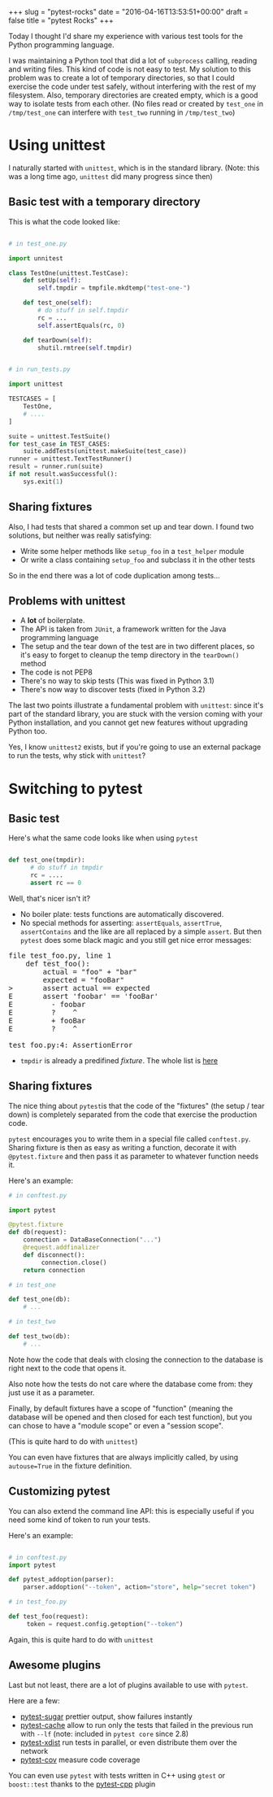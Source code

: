 +++
slug = "pytest-rocks"
date = "2016-04-16T13:53:51+00:00"
draft = false
title = "pytest Rocks"
+++

Today I thought I'd share my experience with various test tools for the Python
programming language.

<!--more-->

I was maintaining a Python tool that did a lot of `subprocess` calling, reading
and writing files. This kind of code is not easy to test. My solution to this
problem was to create a lot of temporary directories, so that I could exercise
the code under test safely, without interfering with the rest of my filesystem.
Also, temporary directories are created empty, which is a good way to isolate
tests from each other.
(No files read or created by `test_one` in `/tmp/test_one` can interfere with
`test_two` running in `/tmp/test_two`)

# Using unittest

I naturally started with `unittest`, which is in the standard library. (Note:
this was a long time ago, `unittest` did many progress since then)

## Basic test with a temporary directory

This is what the code looked like:

```python

# in test_one.py

import unnitest

class TestOne(unittest.TestCase):
    def setUp(self):
        self.tmpdir = tmpfile.mkdtemp("test-one-")

    def test_one(self):
        # do stuff in self.tmpdir
        rc = ...
        self.assertEquals(rc, 0)

    def tearDown(self):
        shutil.rmtree(self.tmpdir)


# in run_tests.py

import unittest

TESTCASES = [
    TestOne,
    # ....
]

suite = unittest.TestSuite()
for test_case in TEST_CASES:
    suite.addTests(unittest.makeSuite(test_case))
runner = unittest.TextTestRunner()
result = runner.run(suite)
if not result.wasSuccessful():
    sys.exit(1)
```

## Sharing fixtures

Also, I had tests that shared a common set up and tear down. I found two
solutions, but neither was really satisfying:

* Write some helper methods like `setup_foo` in a `test_helper` module
* Or write a class containing `setup_foo` and subclass it in the other tests

So in the end there was a lot of code duplication among tests...

## Problems with unittest

* A  **lot** of boilerplate.
* The API is taken from `JUnit`, a framework written for the Java programming
  language
* The setup and the tear down of the test are in two different places, so it's
  easy to forget to cleanup the temp directory in the `tearDown()` method
* The code is not PEP8
* There's no way to skip tests (This was fixed in Python 3.1)
* There's now way to discover tests (fixed in Python 3.2)

The last two points illustrate a fundamental problem with `unittest`: since
it's part of the standard library, you are stuck with the version coming with
your Python installation, and you cannot get new features without upgrading
Python too.

Yes, I know `unittest2` exists, but if you're going to use an external package
to run the tests, why stick with `unittest`?

# Switching to pytest

## Basic test

Here's what the same code looks like when using `pytest`


```python

def test_one(tmpdir):
      # do stuff in tmpdir
      rc = ....
      assert rc == 0
```

Well, that's nicer isn't it?

* No boiler plate: tests functions are automatically discovered.
* No special methods for asserting: `assertEquals`, `assertTrue`,
  `assertContains` and the like are all replaced by a simple `assert`. But then
  `pytest` does some black magic and you still get nice error messages:

<pre>
file test_foo.py, line 1
    def test_foo():
        actual = "foo" + "bar"
        expected = "fooBar"
>       assert actual == expected
E       assert 'foobar' == 'fooBar'
E         - foobar
E         ?    ^
E         + fooBar
E         ?    ^

test_foo.py:4: AssertionError
</pre>

* `tmpdir` is already a predifined _fixture_. The whole list is
  [here](https://pytest.org/latest/builtin.html#builtin-fixtures-function-arguments)

## Sharing fixtures

The nice thing about `pytest`is that the code of the "fixtures" (the setup /
tear down) is completely separated from the code that exercise the production
code.

`pytest` encourages you to write them in a special file called `conftest.py`.
Sharing fixture is then as easy as writing a function, decorate it with
`@pytest.fixture` and then pass it as parameter to whatever function needs it.

Here's an example:

```python
# in conftest.py

import pytest

@pytest.fixture
def db(request):
    connection = DataBaseConnection("...")
    @request.addfinalizer
    def disconnect():
         connection.close()
    return connection

# in test_one

def test_one(db):
    # ...

# in test_two

def test_two(db):
    # ...

```

Note how the code that deals with closing the connection to the database is
right next to the code that opens it.

Also note how the tests do not care where the database come from: they just use
it as a parameter.

Finally, by default fixtures have a scope of "function" (meaning the database
will be opened and then closed for each test function), but you can chose to
have a "module scope"  or even a "session scope".

(This is quite hard to do with `unittest`)

You can even have fixtures that are always implicitly called, by using
`autouse=True` in the fixture definition.

## Customizing pytest

You can also extend the command line API: this is especially useful if you
need some kind of token to run your tests.

Here's an example:

```python

# in conftest.py
import pytest

def pytest_addoption(parser):
    parser.addoption("--token", action="store", help="secret token")

# in test_foo.py

def test_foo(request):
     token = request.config.getoption("--token")

```

Again, this is quite hard to do with `unittest`

## Awesome plugins

Last but not least, there are a lot of plugins available to use with `pytest`.

Here are a few:

* [pytest-sugar](https://pypi.python.org/pypi/pytest-sugar) prettier output, show failures instantly
* [pytest-cache](https://pypi.python.org/pypi/pytest-cache) allow to run only
  the tests that failed in the previous run with `--lf` (note: included in
  `pytest core` since 2.8)
* [pytest-xdist](https://pypi.python.org/pypi/pytest-xdist) run tests in parallel, or even distribute them over the network
* [pytest-cov](https://pypi.python.org/pypi/pytest-cov) measure code coverage

You can even use `pytest` with tests written in C++ using `gtest` or
`boost::test` thanks to the [pytest-cpp](
https://github.com/pytest-dev/pytest-cpp) plugin
